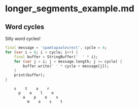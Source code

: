 # longer_segments_example.md

## Word cycles

Silly word cycles!

```dart
final message = 'spamtapaalesrest', cycle = 4;
for (var i = 0; i < cycle; i++) {
    final buffer = StringBuffer('  ' * i);
    for (var j = i; j < message.length; j += cycle) {
        buffer.write(' ' * cycle + message[j]);
    }
    print(buffer);
}
```

```text
    s    t    a    r
      p    a    l    e
        a    p    e    s
          m    a    s    t
```

